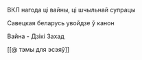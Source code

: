 ВКЛ нагода ці вайны, ці шчыльнай супрацы

Савецкая беларусь увойдзе ў канон

Вайна - Дзікі Захад

[[@ тэмы для эсэяў]]
